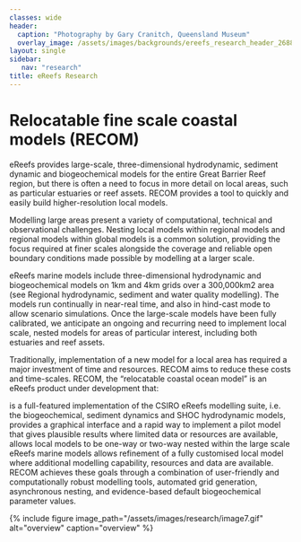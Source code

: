 ```yaml
---
classes: wide
header:
  caption: "Photography by Gary Cranitch, Queensland Museum"
  overlay_image: /assets/images/backgrounds/ereefs_research_header_2688_q60.jpg
layout: single
sidebar:
   nav: "research"
title: eReefs Research
---
```

# Relocatable fine scale coastal models (RECOM)
eReefs provides large-scale, three-dimensional hydrodynamic, sediment dynamic and biogeochemical models for the entire Great Barrier Reef region, but there is often a need to focus in more detail on local areas, such as particular estuaries or reef assets. RECOM provides a tool to quickly and easily build higher-resolution local models.

Modelling large areas present a variety of computational, technical and observational challenges. Nesting local models within regional models and regional models within global models is a common solution, providing the focus required at finer scales alongside the coverage and reliable open boundary conditions made possible by modelling at a larger scale.

eReefs marine models include three-dimensional hydrodynamic and biogeochemical models on 1km and 4km grids over a 300,000km2 area (see Regional hydrodynamic, sediment and water quality modelling). The models run continually in near-real time, and also in hind-cast mode to allow scenario simulations. Once the large-scale models have been fully calibrated, we anticipate an ongoing and recurring need to implement local scale, nested models for areas of particular interest, including both estuaries and reef assets.

Traditionally, implementation of a new model for a local area has required a major investment of time and resources. RECOM aims to reduce these costs and time-scales. RECOM, the “relocatable coastal ocean model” is an eReefs product under development that:

is a full-featured implementation of the CSIRO eReefs modelling suite, i.e. the biogeochemical, sediment dynamics and SHOC hydrodynamic models,
provides a graphical interface and a rapid way to implement a pilot model that gives plausible results where limited data or resources are available,
allows local models to be one-way or two-way nested within the large scale eReefs marine models
allows refinement of a fully customised local model where additional modelling capability, resources and data are available.
RECOM achieves these goals through a combination of user-friendly and computationally robust modelling tools, automated grid generation, asynchronous nesting, and evidence-based default biogeochemical parameter values.

{% include figure image_path="/assets/images/research/image7.gif" alt="overview" caption="overview" %}
